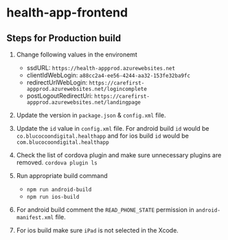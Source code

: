 # health-app-frontend

## Steps for Production build

1. Change following values in the environemt
    - ssdURL: `https://health-appprod.azurewebsites.net`
    - clientIdWebLogin: `a88cc2a4-ee56-4244-aa32-153fe32ba9fc`
    - redirectUrlWebLogin: `https://carefirst-appprod.azurewebsites.net/logincomplete`
    - postLogoutRedirectUri: `https://carefirst-appprod.azurewebsites.net/landingpage`


2. Update the version in `package.json` & `config.xml` file.


3. Update the `id` value in `config.xml` file. For android build `id` would be `co.blucocoondigital.healthapp` and for ios build `id` would be `com.blucocoondigital.healthapp`


4. Check the list of cordova plugin and make sure unnecessary plugins are removed. 
    `cordova plugin ls`


5. Run appropriate build command
    - `npm run android-build`
    - `npm run ios-build`


6. For android build comment the `READ_PHONE_STATE` permission in `android-manifest.xml` file.

7. For ios build make sure `iPad` is not selected in the Xcode. 

